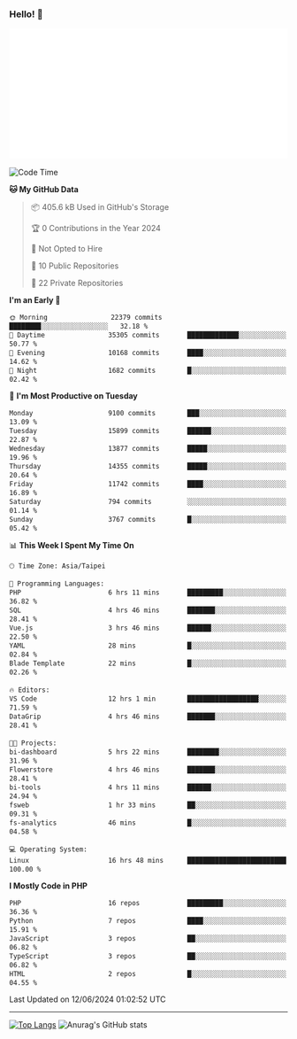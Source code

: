 ### Hello! 👋

![Metrics](/metrics.classic.svg)

<!--START_SECTION:waka-->
![Code Time](http://img.shields.io/badge/Code%20Time-1%2C513%20hrs%2020%20mins-blue)

**🐱 My GitHub Data** 

> 📦 405.6 kB Used in GitHub's Storage 
 > 
> 🏆 0 Contributions in the Year 2024
 > 
> 🚫 Not Opted to Hire
 > 
> 📜 10 Public Repositories 
 > 
> 🔑 22 Private Repositories 
 > 
**I'm an Early 🐤** 

```text
🌞 Morning                22379 commits       ████████░░░░░░░░░░░░░░░░░   32.18 % 
🌆 Daytime                35305 commits       █████████████░░░░░░░░░░░░   50.77 % 
🌃 Evening                10168 commits       ████░░░░░░░░░░░░░░░░░░░░░   14.62 % 
🌙 Night                  1682 commits        █░░░░░░░░░░░░░░░░░░░░░░░░   02.42 % 
```
📅 **I'm Most Productive on Tuesday** 

```text
Monday                   9100 commits        ███░░░░░░░░░░░░░░░░░░░░░░   13.09 % 
Tuesday                  15899 commits       ██████░░░░░░░░░░░░░░░░░░░   22.87 % 
Wednesday                13877 commits       █████░░░░░░░░░░░░░░░░░░░░   19.96 % 
Thursday                 14355 commits       █████░░░░░░░░░░░░░░░░░░░░   20.64 % 
Friday                   11742 commits       ████░░░░░░░░░░░░░░░░░░░░░   16.89 % 
Saturday                 794 commits         ░░░░░░░░░░░░░░░░░░░░░░░░░   01.14 % 
Sunday                   3767 commits        █░░░░░░░░░░░░░░░░░░░░░░░░   05.42 % 
```


📊 **This Week I Spent My Time On** 

```text
🕑︎ Time Zone: Asia/Taipei

💬 Programming Languages: 
PHP                      6 hrs 11 mins       █████████░░░░░░░░░░░░░░░░   36.82 % 
SQL                      4 hrs 46 mins       ███████░░░░░░░░░░░░░░░░░░   28.41 % 
Vue.js                   3 hrs 46 mins       ██████░░░░░░░░░░░░░░░░░░░   22.50 % 
YAML                     28 mins             █░░░░░░░░░░░░░░░░░░░░░░░░   02.84 % 
Blade Template           22 mins             █░░░░░░░░░░░░░░░░░░░░░░░░   02.26 % 

🔥 Editors: 
VS Code                  12 hrs 1 min        ██████████████████░░░░░░░   71.59 % 
DataGrip                 4 hrs 46 mins       ███████░░░░░░░░░░░░░░░░░░   28.41 % 

🐱‍💻 Projects: 
bi-dashboard             5 hrs 22 mins       ████████░░░░░░░░░░░░░░░░░   31.96 % 
Flowerstore              4 hrs 46 mins       ███████░░░░░░░░░░░░░░░░░░   28.41 % 
bi-tools                 4 hrs 11 mins       ██████░░░░░░░░░░░░░░░░░░░   24.94 % 
fsweb                    1 hr 33 mins        ██░░░░░░░░░░░░░░░░░░░░░░░   09.31 % 
fs-analytics             46 mins             █░░░░░░░░░░░░░░░░░░░░░░░░   04.58 % 

💻 Operating System: 
Linux                    16 hrs 48 mins      █████████████████████████   100.00 % 
```

**I Mostly Code in PHP** 

```text
PHP                      16 repos            █████████░░░░░░░░░░░░░░░░   36.36 % 
Python                   7 repos             ████░░░░░░░░░░░░░░░░░░░░░   15.91 % 
JavaScript               3 repos             ██░░░░░░░░░░░░░░░░░░░░░░░   06.82 % 
TypeScript               3 repos             ██░░░░░░░░░░░░░░░░░░░░░░░   06.82 % 
HTML                     2 repos             █░░░░░░░░░░░░░░░░░░░░░░░░   04.55 % 
```




 Last Updated on 12/06/2024 01:02:52 UTC
<!--END_SECTION:waka-->

<hr>

<span style="display:inline-block">[![Top Langs](https://github-readme-stats.vercel.app/api/top-langs/?username=maureendadap&layout=compact&theme=transparent)](https://github.com/anuraghazra/github-readme-stats)</span>
<span style="display:inline-block">![Anurag's GitHub stats](https://github-readme-stats.vercel.app/api?username=maureendadap&show_icons=true&theme=transparent&count_private=true)</span>

<!--
**MaureenDadap/maureendadap** is a ✨ _special_ ✨ repository because its `README.md` (this file) appears on your GitHub profile.

Here are some ideas to get you started:

- 🔭 I’m currently working on ...
- 🌱 I’m currently learning ...
- 👯 I’m looking to collaborate on ...
- 🤔 I’m looking for help with ...
- 💬 Ask me about ...
- 📫 How to reach me: ...
- 😄 Pronouns: ...
- ⚡ Fun fact: ...
-->
